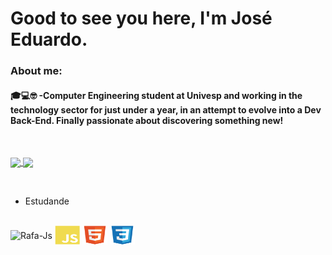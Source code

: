 # Good to see you here, I'm José Eduardo.

### About me:

#### 🎓💻🤓 -Computer Engineering student at Univesp and working in the technology sector for just under a year, in an attempt to evolve into a Dev Back-End. Finally passionate about discovering something new!

&nbsp;
&nbsp;

<a href="https://github.com/JoseEduardoPagnossim">
  <img height=150 align="center" src="https://github-readme-stats.vercel.app/api?username=JoseEduardoPagnossim&theme=transparent&border_radius=2" />
</a>
<a href="https://github.com/JoseEduardoPagnossim">
  <img height=150 align="center" src="https://github-readme-stats.vercel.app/api/top-langs?username=JoseEduardoPagnossim&layout=compact&langs_count=8&card_width=320&theme=transparent&border_radius=2">
</a>
    
&nbsp;
&nbsp;
    
* Estudande
<div style="display: inline_block"><br>
  <img align="center" alt="Rafa-Js" height="30" width="40" src="https://cdn.jsdelivr.net/gh/devicons/devicon@latest/icons/java/java-plain.svg" />
  <img align="center" alt="Rafa-Js" height="30" width="40" src="https://raw.githubusercontent.com/devicons/devicon/master/icons/javascript/javascript-plain.svg">
  <img align="center" alt="Rafa-HTML" height="30" width="40" src="https://raw.githubusercontent.com/devicons/devicon/master/icons/html5/html5-original.svg">
  <img align="center" alt="Rafa-CSS" height="30" width="40" src="https://raw.githubusercontent.com/devicons/devicon/master/icons/css3/css3-original.svg">
</div>

